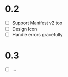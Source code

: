 # 0.2

- [ ] Support Manifest v2 too
- [ ] Design Icon
- [ ] Handle errors gracefully

# 0.3

- [ ] ...
